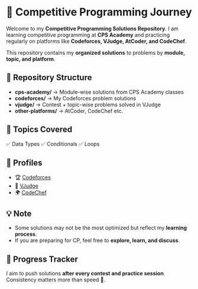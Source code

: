 # 🚀 Competitive Programming Journey

Welcome to my **Competitive Programming Solutions Repository**.
I am learning competitive programming at **CPS Academy** and practicing regularly on platforms like **Codeforces, VJudge, AtCoder, and CodeChef**.

This repository contains my **organized solutions** to problems by **module, topic, and platform**.

## 📂 Repository Structure
- **cps-academy/** → Module-wise solutions from CPS Academy classes
- **codeforces/** → My Codeforces problem solutions  
- **vjudge/** → Contest + topic-wise problems solved in VJudge
- **other-platforms/** → AtCoder, CodeChef etc.

## 📌 Topics Covered
✅ Data Types
✅ Conditionals
✅ Loops

## 🔗 Profiles
- 🏆 [Codeforces](https://codeforces.com/profile/abunaim)
- 🎯 [VJudge](https://vjudge.net/user/abunaim)
- 🌍 [CodeChef](https://www.codechef.com/users/abunaim)

## 💡 Note
- Some solutions may not be the most optimized but reflect my **learning process**.
- If you are preparing for CP, feel free to **explore, learn, and discuss**.

## 📅 Progress Tracker
I aim to push solutions **after every contest and practice session**.
Consistency matters more than speed 🚀.